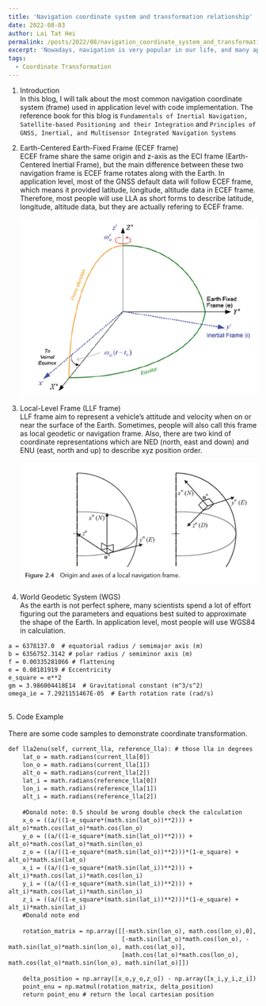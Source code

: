 ```yaml
---
title: 'Navigation coordinate system and transformation relationship'
date: 2022-08-03
author: Lai Tat Hei
permalink: /posts/2022/08/navigation_coordinate_system_and_transformation_relationship/
excerpt: 'Nowadays, navigation is very popular in our life, and many applications use GNSS as one of the reliable data sources. Therefore, this blog will discuss the mathematics implemented for navigation purposes.'
tags:
  - Coordinate Transformation
---
```



1. Introduction<br/>
In this blog, I will talk about the most common navigation coordinate system (frame) used in application level with code implementation. The reference book for this blog is `Fundamentals of Inertial Navigation, Satellite-based Positioning and their Integration` and `Principles of GNSS, Inertial, and Multisensor Integrated Navigation Systems`<br/>

2. Earth-Centered Earth-Fixed Frame (ECEF frame)<br/>
ECEF frame share the same origin and z-axis as the ECI frame (Earth-Centered Inertial Frame), but the main difference between these two navigation frame is ECEF frame rotates along with the Earth. In application level, most of the GNSS default data will follow ECEF frame, which means it provided latitude, longitude, altitude data in ECEF frame. Therefore, most people will use LLA as short forms to describe latitude, longitude, altitude data, but they are actually refering to ECEF frame. <br/>
<br/><img src='/images/ECI_ECEF_difference.PNG'><br/>

3. Local-Level Frame (LLF frame)<br/>
LLF frame aim to represent a vehicle’s attitude and velocity when on or near the surface of the Earth. Sometimes, people will also call this frame as local geodetic or navigation frame. Also, there are two kind of coordinate representations which are NED (north, east and down) and ENU (east, north and up) to describe xyz position order. <br/>
<br/><img src='/images/ned_enu_description.PNG'><br/>

4. World Geodetic System (WGS)<br/>
As the earth is not perfect sphere, many scientists spend a lot of effort figuring out the parameters and equations best suited to approximate the shape of the Earth. In application level, most people will use WGS84 in calculation.<br/>
```
a = 6378137.0  # equatorial radius / semimajor axis (m)
b = 6356752.3142 # polar radius / semiminor axis (m)
f = 0.00335281066 # flattening
e = 0.08181919 # Eccentricity
e_square = e**2
gm = 3.986004418E14  # Gravitational constant (m^3/s^2)
omega_ie = 7.2921151467E-05  # Earth rotation rate (rad/s)
```
<br/>
5. Code Example<br/>
<br/>There are some code samples to demonstrate coordinate transformation. <br/>

```
def lla2enu(self, current_lla, reference_lla): # those lla in degrees
    lat_o = math.radians(current_lla[0]) 
    lon_o = math.radians(current_lla[1])
    alt_o = math.radians(current_lla[2])
    lat_i = math.radians(reference_lla[0])
    lon_i = math.radians(reference_lla[1])
    alt_i = math.radians(reference_lla[2])

    #Donald note: 0.5 should be wrong double check the calculation
    x_o = ((a/((1-e_square*(math.sin(lat_o))**2))) + alt_o)*math.cos(lat_o)*math.cos(lon_o)
    y_o = ((a/((1-e_square*(math.sin(lat_o))**2))) + alt_o)*math.cos(lat_o)*math.sin(lon_o)
    z_o = ((a/((1-e_square*(math.sin(lat_o))**2)))*(1-e_square) + alt_o)*math.sin(lat_o)
    x_i = ((a/((1-e_square*(math.sin(lat_i))**2))) + alt_i)*math.cos(lat_i)*math.cos(lon_i)
    y_i = ((a/((1-e_square*(math.sin(lat_i))**2))) + alt_i)*math.cos(lat_i)*math.sin(lon_i)
    z_i = ((a/((1-e_square*(math.sin(lat_i))**2)))*(1-e_square) + alt_i)*math.sin(lat_i)
    #Donald note end

    rotation_matrix = np.array([[-math.sin(lon_o), math.cos(lon_o),0],
                                [-math.sin(lat_o)*math.cos(lon_o), -math.sin(lat_o)*math.sin(lon_o), math.cos(lat_o)],
                                [math.cos(lat_o)*math.cos(lon_o), math.cos(lat_o)*math.sin(lon_o), math.sin(lat_o)]])

    delta_position = np.array([x_o,y_o,z_o]) - np.array([x_i,y_i,z_i])
    point_enu = np.matmul(rotation_matrix, delta_position)
    return point_enu # return the local cartesian position
```
